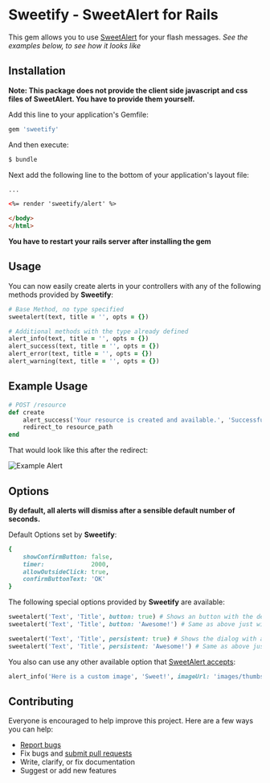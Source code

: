 # Sweetify - SweetAlert for Rails
This gem allows you to use [SweetAlert](http://t4t5.github.io/sweetalert/) for your flash messages.
_See the examples below, to see how it looks like_

## Installation
**Note: This package does not provide the client side javascript and css files of SweetAlert. You have to provide them yourself.**

Add this line to your application's Gemfile:

```ruby
gem 'sweetify'
```

And then execute:
```bash
$ bundle
```

Next add the following line to the bottom of your application's layout file:
```html
...

<%= render 'sweetify/alert' %>

</body>
</html>
```

**You have to restart your rails server after installing the gem**

## Usage
You can now easily create alerts in your controllers with any of the following methods provided by **Sweetify**:
```ruby
# Base Method, no type specified
sweetalert(text, title = '', opts = {})

# Additional methods with the type already defined
alert_info(text, title = '', opts = {})
alert_success(text, title = '', opts = {})
alert_error(text, title = '', opts = {})
alert_warning(text, title = '', opts = {})
```

## Example Usage
```ruby
# POST /resource
def create
    alert_success('Your resource is created and available.', 'Successfully created', persistent: 'Awesome!')
    redirect_to resource_path
end
```

That would look like this after the redirect:

![Example Alert](http://i.imgur.com/3WMvk0y.png)


## Options
**By default, all alerts will dismiss after a sensible default number of seconds.**

Default Options set by **Sweetify**:
```ruby
{
    showConfirmButton: false,
    timer:             2000,
    allowOutsideClick: true,
    confirmButtonText: 'OK'
}
```

The following special options provided by **Sweetify** are available:
```ruby
sweetalert('Text', 'Title', button: true) # Shows an button with the default content on the alert but still closes automatically
sweetalert('Text', 'Title', button: 'Awesome!') # Same as above just with a specified text

sweetalert('Text', 'Title', persistent: true) # Shows the dialog with an button and the alert only closes if the button is pressed
sweetalert('Text', 'Title', persistent: 'Awesome!') # Same as above just with a specified text
```

You also can use any other available option that [SweetAlert accepts](http://t4t5.github.io/sweetalert/):
```ruby
alert_info('Here is a custom image', 'Sweet!', imageUrl: 'images/thumbs-up.jpg, timer: 5000)
```


## Contributing
Everyone is encouraged to help improve this project. Here are a few ways you can help:

- [Report bugs](https://github.com/atrox/sweetify/issues)
- Fix bugs and [submit pull requests](https://github.com/atrox/sweetify/pulls)
- Write, clarify, or fix documentation
- Suggest or add new features